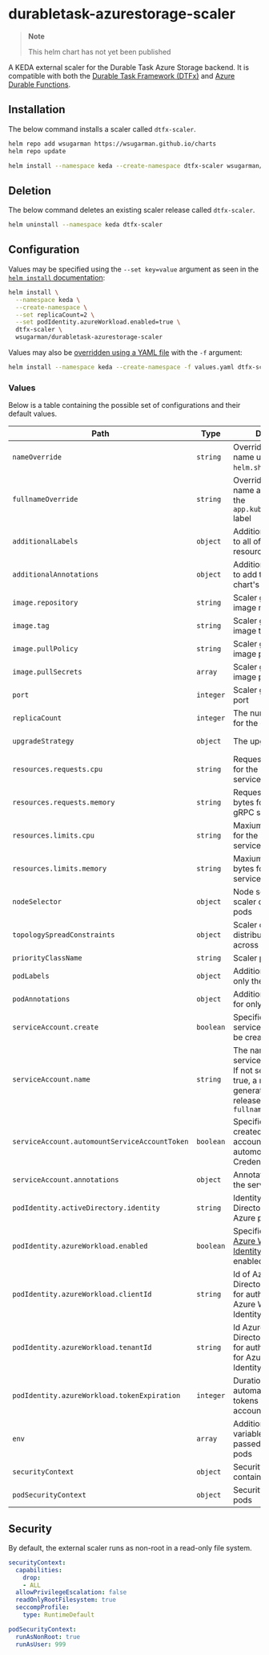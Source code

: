 # durabletask-azurestorage-scaler

> **Note**
>
> This helm chart has not yet been published

A KEDA external scaler for the Durable Task Azure Storage backend. It is compatible with both the [Durable Task Framework (DTFx)](https://github.com/Azure/durabletask) and [Azure Durable Functions](https://github.com/Azure/azure-functions-durable-extension).

## Installation
The below command installs a scaler called `dtfx-scaler`.
```bash
helm repo add wsugarman https://wsugarman.github.io/charts
helm repo update

helm install --namespace keda --create-namespace dtfx-scaler wsugarman/durabletask-azurestorage-scaler
```

## Deletion
The below command deletes an existing scaler release called `dtfx-scaler`.
```bash
helm uninstall --namespace keda dtfx-scaler
```

## Configuration

Values may be specified using the `--set key=value` argument as seen in the [`helm install` documentation](https://helm.sh/docs/helm/helm_install/):

```bash
helm install \
  --namespace keda \
  --create-namespace \
  --set replicaCount=2 \
  --set podIdentity.azureWorkload.enabled=true \
  dtfx-scaler \
  wsugarman/durabletask-azurestorage-scaler
```

Values may also be [overridden using a YAML file](https://helm.sh/docs/chart_template_guide/values_files/) with the `-f` argument:

```bash
helm install --namespace keda --create-namespace -f values.yaml dtfx-scaler wsugarman/durabletask-azurestorage-scaler
```

### Values

Below is a table containing the possible set of configurations and their default values.

| Path                                          | Type      | Description                                                  | Default                                             |
| --------------------------------------------- | --------- | ------------------------------------------------------------ | --------------------------------------------------- |
| `nameOverride`                                | `string`  | Overrides the chart name used in the `helm.sh/chart` label   |                                                     |
| `fullnameOverride`                            | `string`  | Overrides the object name and the name in the `app.kubernetes.io/name` label |                                                     |
| `additionalLabels`                            | `object`  | Additional labels to add to all of the chart's resources     | `{}`                                                |
| `additionalAnnotations`                       | `object`  | Additional annotations to add to all of the chart's resources | `{}`                                                |
| `image.repository`                            | `string`  | Scaler gRPC service image repository                         | `ghcr.io/wsugarman/durabletask-azurestorage-scaler` |
| `image.tag`                                   | `string`  | Scaler gRPC service image tag                                | `1.0.0-alpha.1`                                     |
| `image.pullPolicy`                            | `string`  | Scaler gRPC service image pull policy                        | `IfNotPresent`                                      |
| `image.pullSecrets`                           | `array`   | Scaler gRPC service image pull secrets                       | `[]`                                                |
| `port`                                        | `integer` | Scaler gRPC service port                                     | `4370`                                              |
| `replicaCount`                                | `integer` | The number of replicas for the gRPC service                  | `1`                                                 |
| `upgradeStrategy`                             | `object`  | The upgrade strategy                                         | The deployment strategy for replacing existing pods |
| `resources.requests.cpu`                      | `string`  | Requested CPU units for the scaler gRPC service              | `10m`                                               |
| `resources.requests.memory`                   | `string`  | Requested memory in bytes for the scaler gRPC service        | `128Mi`                                             |
| `resources.limits.cpu`                        | `string`  | Maxiumum CPU units for the scaler gRPC service               | `100m`                                              |
| `resources.limits.memory`                     | `string`  | Maxiumum memory in bytes for the scaler service              | `512Mi`                                             |
| `nodeSelector`                                | `object`  | Node selector for scaler deployment pods                     | `{}`                                                |
| `topologySpreadConstraints`                   | `object`  | Scaler constraints for distributing pods across a cluster    | `{}`                                                |
| `priorityClassName`                           | `string`  | Scaler pod priority                                          | `''`                                                |
| `podLabels`                                   | `object`  | Additional labels for only the pods                          | `{}`                                                |
| `podAnnotations`                              | `object`  | Additional annotations for only the pods                     | `{}`                                                |
| `serviceAccount.create`                       | `boolean` | Specifies whether a service account should be created        | `true`                                              |
| `serviceAccount.name`                         | `string`  | The name of the service account to use. If not set and create is true, a name is generated based on the release name and `fullnameOverride` |                                                     |
| `serviceAccount.automountServiceAccountToken` | `boolean` | Specifies whether created service account should automount API-Credentials | `true`                                              |
| `serviceAccount.annotations`                  | `object`  | Annotations to add to the service account                    | `{}`                                                |
| `podIdentity.activeDirectory.identity`        | `string`  | Identity in Azure Active Directory to use for Azure pod identity | `''`                                                |
| `podIdentity.azureWorkload.enabled`           | `boolean` | Specifies whether [Azure Workload Identity](https://azure.github.io/azure-workload-identity/) is to be enabled or not. | `false`                                             |
| `podIdentity.azureWorkload.clientId`          | `string`  | Id of Azure Active Directory Client to use for authentication with Azure Workload Identity. | `''`                                                |
| `podIdentity.azureWorkload.tenantId`          | `string`  | Id Azure Active Directory Tenant to use for authentication with for Azure Workload Identity. | `''`                                                |
| `podIdentity.azureWorkload.tokenExpiration`   | `integer` | Duration in seconds to automatically expire tokens for the service account. | `3600`                                              |
| `env`                                         | `array`   | Additional environment variables that will be passed into the scaler pods | `[]`                                                |
| `securityContext`                             | `object`  | Security context for all containers                          | [See below](#security)                              |
| `podSecurityContext`                          | `object`  | Security context for all pods                                | [See below](#security)                              |

## Security

By default, the external scaler runs as non-root in a read-only file system.

```yaml
securityContext:
  capabilities:
    drop:
    - ALL
  allowPrivilegeEscalation: false
  readOnlyRootFilesystem: true
  seccompProfile:
    type: RuntimeDefault

podSecurityContext:
  runAsNonRoot: true
  runAsUser: 999
```

